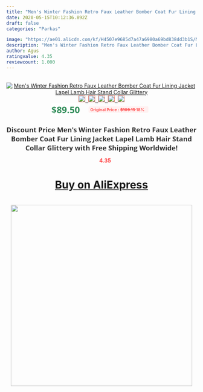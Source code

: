 ```yaml
---
title: "Men's Winter Fashion Retro Faux Leather Bomber Coat Fur Lining Jacket Lapel Lamb Hair Stand Collar Glittery"
date: 2020-05-15T10:12:36.892Z
draft: false
categories: "Parkas"

image: "https://ae01.alicdn.com/kf/H4507e9685d7a47a6980a69bd838dd3b1S/Men-s-Winter-Fashion-Retro-Faux-Leather-Bomber-Coat-Fur-Lining-Jacket-Lapel-Lamb-Hair-Stand.jpg"
description: "Men's Winter Fashion Retro Faux Leather Bomber Coat Fur Lining Jacket Lapel Lamb Hair Stand Collar Glittery"
author: Agus
ratingvalue: 4.35
reviewcount: 1.000
---
```

<br>
<div style="text-align: center;">
<a href="https://s.click.aliexpress.com/e/_AP95bP" target="_blank" rel="nofollow noopener noreferrer"><img alt="Men's Winter Fashion Retro Faux Leather Bomber Coat Fur Lining Jacket Lapel Lamb Hair Stand Collar Glittery" class="magnifier-image" src="https://ae01.alicdn.com/kf/H4507e9685d7a47a6980a69bd838dd3b1S/Men-s-Winter-Fashion-Retro-Faux-Leather-Bomber-Coat-Fur-Lining-Jacket-Lapel-Lamb-Hair-Stand.jpg_640x640.jpg">
<br>
<img style="border:1px solid salmon" src="https://ae01.alicdn.com/kf/H4507e9685d7a47a6980a69bd838dd3b1S/Men-s-Winter-Fashion-Retro-Faux-Leather-Bomber-Coat-Fur-Lining-Jacket-Lapel-Lamb-Hair-Stand.jpg_120x120.jpg">&nbsp;&nbsp;<img style="border:1px solid salmon" src="https://ae01.alicdn.com/kf/H2fdbca96349348d3918219bb02741281E/Men-s-Winter-Fashion-Retro-Faux-Leather-Bomber-Coat-Fur-Lining-Jacket-Lapel-Lamb-Hair-Stand.jpg_120x120.jpg">&nbsp;&nbsp;<img style="border:1px solid salmon" src="https://ae01.alicdn.com/kf/H7aaaa6abd1854531b4443cb3e7edc71ek/Men-s-Winter-Fashion-Retro-Faux-Leather-Bomber-Coat-Fur-Lining-Jacket-Lapel-Lamb-Hair-Stand.jpg_120x120.jpg">&nbsp;&nbsp;<img style="border:1px solid salmon" src="https://ae01.alicdn.com/kf/Hc68b998699a74c6db262298e2fe3d1c7O/Men-s-Winter-Fashion-Retro-Faux-Leather-Bomber-Coat-Fur-Lining-Jacket-Lapel-Lamb-Hair-Stand.jpg_120x120.jpg">&nbsp;&nbsp;<img style="border:1px solid salmon" src="https://ae01.alicdn.com/kf/Hc589f3e7b38246c29149a37fcb48b582R/Men-s-Winter-Fashion-Retro-Faux-Leather-Bomber-Coat-Fur-Lining-Jacket-Lapel-Lamb-Hair-Stand.jpg_120x120.jpg"></a></div><br0>
<div style="text-align: center;"><span style="background-color: white; border: 0px; box-sizing: border-box; color: seagreen; display: inline-block; font-family: &quot;open sans&quot; , &quot;arial&quot; , &quot;helvetica&quot; , sans-serif , &quot;heiti&quot;; font-size: 24px; font-stretch: inherit; font-weight: 700; line-height: inherit; margin: 0px 10px 0px 0px; padding: 0px; vertical-align: middle;">$89.50 </span>
<span style="background: rgb(255 , 241 , 241); border-radius: 3px; border: 0px; box-sizing: border-box; color: #ff4747; display: inline-block; font-family: inherit; font-size: 12px; font-stretch: inherit; font-style: inherit; font-variant: inherit; font-weight: 600; line-height: inherit; margin: 0px; padding: 2px 5px; transform: scale(0.9); vertical-align: middle;">Original Price : <b style="text-decoration: line-through;">$109.15 </b> 18%&nbsp;&nbsp;</span></div>
<h1 style="color: #333333; display: inline-block; font-family: &quot;open sans&quot; , &quot;arial&quot; , &quot;helvetica&quot; , sans-serif , &quot;heiti&quot;; font-size: 18px; font-stretch: inherit; font-weight: 700; text-align: center;">Discount Price Men's Winter Fashion Retro Faux Leather Bomber Coat Fur Lining Jacket Lapel Lamb Hair Stand Collar Glittery with Free Shipping Worldwide!</h1>
<div style="color: #ff4747; text-align: center;">
<img src="https://4.bp.blogspot.com/-M0ZcTcb-5uY/XleCXlxnR4I/AAAAAAAAAEc/OrjgMkXV1oMQFaCRZj5HQwOCBcu3w1FegCPcBGAYYCw/s1600/star.png" style="height: 15px;">&nbsp;<b>4.35</b></div>
<div class="button_cont" align="center"><a class="buynow_a" href="https://s.click.aliexpress.com/e/_AP95bP" target="_blank" rel="nofollow noopener noreferrer"><H1>Buy on AliExpress</H1></a></div><br>
<div class="separator" style="clear: both; text-align: center;">
<img src="https://lh3.googleusercontent.com/-pTy5HemUv9M/XlePHvY0dAI/AAAAAAAAAE4/0nX5iRUoIWY8eMW9Dpxeirr157OZliDIgCLcBGAsYHQ/s1600/badge.gif" width="480">
</div>
